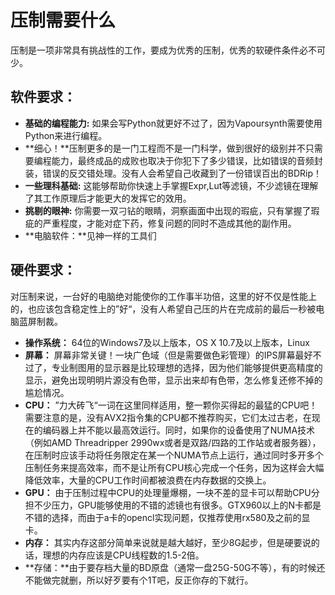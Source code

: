 # 压制需要什么

压制是一项非常具有挑战性的工作，要成为优秀的压制，优秀的软硬件条件必不可少。

## 软件要求：

* **基础的编程能力:** 如果会写Python就更好不过了，因为Vapoursynth需要使用Python来进行编程。
* **细心！**压制更多的是一门工程而不是一门科学，做到很好的级别并不只需要编程能力，最终成品的成败也取决于你犯下了多少错误，比如错误的音频封装，错误的反交错处理。没有人会希望自己收藏到了一份错误百出的BDRip！
* **一些理科基础:** 这能够帮助你快速上手掌握Expr,Lut等滤镜，不少滤镜在理解了其工作原理后才能更大的发挥它的效用。
* **挑剔的眼神:** 你需要一双刁钻的眼睛，洞察画面中出现的瑕疵，只有掌握了瑕疵的严重程度，才能对症下药，修复问题的同时不造成其他的副作用。
* **电脑软件：**见神一样的工具们

## 硬件要求：

对压制来说，一台好的电脑绝对能使你的工作事半功倍，这里的好不仅是性能上的，也应该包含稳定性上的”好“，没有人希望自己压的片在完成前的最后一秒被电脑蓝屏制裁。

* **操作系统：** 64位的Windows7及以上版本，OS X 10.7及以上版本，Linux
* **屏幕：** 屏幕非常关键！一块广色域（但是需要做色彩管理）的IPS屏幕最好不过了，专业制图用的显示器是比较理想的选择，因为他们能够提供更高精度的显示，避免出现明明片源没有色带，显示出来却有色带，怎么修复还修不掉的尴尬情况。
* **CPU：** ”力大砖飞“一词在这里同样适用，整一颗你买得起的最猛的CPU吧！需要注意的是，没有AVX2指令集的CPU都不推荐购买，它们太过古老，在现在的编码器上并不能以最高效运行。同时，如果你的设备使用了NUMA技术（例如AMD Threadripper 2990wx或者是双路/四路的工作站或者服务器），在压制时应该手动将任务限定在某一个NUMA节点上运行，通过同时多开多个压制任务来提高效率，而不是让所有CPU核心完成一个任务，因为这样会大幅降低效率，大量的CPU工作时间都被浪费在内存数据的交换上。
* **GPU：** 由于压制过程中CPU的处理量爆棚，一块不差的显卡可以帮助CPU分担不少压力，GPU能够使用的不错的滤镜也有很多。GTX960以上的N卡都是不错的选择，而由于a卡的opencl实现问题，仅推荐使用rx580及之前的显卡。
* **内存：** 其实内存这部分简单来说就是越大越好，至少8G起步，但是硬要说的话，理想的内存应该是CPU线程数的1.5-2倍。
* **存储：**由于要存档大量的BD原盘（通常一盘25G-50G不等），有的时候还不能做完就删，所以好歹要有个1T吧，反正你存的下就行。



